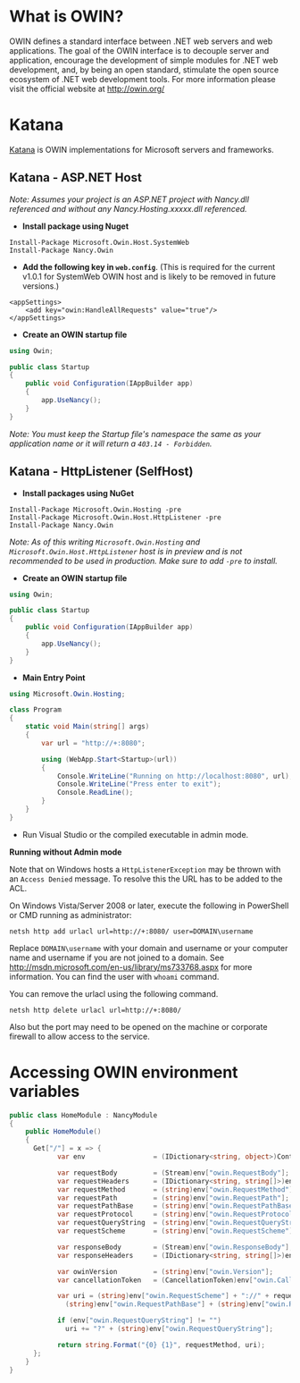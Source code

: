 # What is OWIN?
OWIN defines a standard interface between .NET web servers and web applications. The goal of the OWIN interface is to decouple server and application, encourage the development of simple modules for .NET web development, and, by being an open standard, stimulate the open source ecosystem of .NET web development tools. For more information please visit the official website at http://owin.org/

# Katana
[Katana](http://katanaproject.codeplex.com/documentation) is OWIN implementations for Microsoft servers and frameworks.

## Katana - ASP.NET Host
*Note: Assumes your project is an ASP.NET project with Nancy.dll referenced and without any Nancy.Hosting.xxxxx.dll referenced.*

* **Install package using Nuget**
```
Install-Package Microsoft.Owin.Host.SystemWeb
Install-Package Nancy.Owin
```

* **Add the following key in `web.config`**. (This is required for the current v1.0.1 for SystemWeb OWIN host and is likely to be removed in future versions.)
```
<appSettings>
    <add key="owin:HandleAllRequests" value="true"/>
</appSettings>
```
* **Create an OWIN startup file**
```c#
using Owin;

public class Startup
{
    public void Configuration(IAppBuilder app)
    {
        app.UseNancy();
    }
}
```
*Note: You must keep the Startup file's namespace the same as your application name or it will return a `403.14 - Forbidden`.*

## Katana - HttpListener (SelfHost)

* **Install packages using NuGet**
```
Install-Package Microsoft.Owin.Hosting -pre
Install-Package Microsoft.Owin.Host.HttpListener -pre
Install-Package Nancy.Owin
```
*Note: As of this writing `Microsoft.Owin.Hosting` and `Microsoft.Owin.Host.HttpListener` host is in preview and is not recommended to be used in production. Make sure to add `-pre` to install.*
* **Create an OWIN startup file**
```c#
using Owin;

public class Startup
{
    public void Configuration(IAppBuilder app)
    {
        app.UseNancy();
    }
}
```
* **Main Entry Point**
```c#
using Microsoft.Owin.Hosting;

class Program
{
    static void Main(string[] args)
    {
        var url = "http://+:8080";

        using (WebApp.Start<Startup>(url))
        {
            Console.WriteLine("Running on http://localhost:8080", url);
            Console.WriteLine("Press enter to exit");
            Console.ReadLine();
        }
    }
}
```
* Run Visual Studio or the compiled executable in admin mode.

**Running without Admin mode**

Note that on Windows hosts a `HttpListenerException` may be thrown with an `Access Denied` message. To resolve this the URL has to be added to the ACL. 

On Windows Vista/Server 2008 or later, execute the following in PowerShell or CMD running as administrator:

    netsh http add urlacl url=http://+:8080/ user=DOMAIN\username

Replace `DOMAIN\username` with your domain and username or your computer name and username if you are not joined to a domain. See <http://msdn.microsoft.com/en-us/library/ms733768.aspx> for more information. You can find the user with `whoami` command.

You can remove the urlacl using the following command.

    netsh http delete urlacl url=http://+:8080/

Also but the port may need to be opened on the machine or corporate firewall to allow access to the service.

# Accessing OWIN environment variables

```c#
public class HomeModule : NancyModule
{
    public HomeModule()
    {
      Get["/"] = x => {
            var env                 = (IDictionary<string, object>)Context.Items[NancyOwinHost.RequestEnvironmentKey];

            var requestBody         = (Stream)env["owin.RequestBody"];
            var requestHeaders      = (IDictionary<string, string[]>)env["owin.RequestHeaders"];
            var requestMethod       = (string)env["owin.RequestMethod"];
            var requestPath         = (string)env["owin.RequestPath"];
            var requestPathBase     = (string)env["owin.RequestPathBase"];
            var requestProtocol     = (string)env["owin.RequestProtocol"];
            var requestQueryString  = (string)env["owin.RequestQueryString"];
            var requestScheme       = (string)env["owin.RequestScheme"];

            var responseBody        = (Stream)env["owin.ResponseBody"];
            var responseHeaders     = (IDictionary<string, string[]>)env["owin.ResponseHeaders"];

            var owinVersion         = (string)env["owin.Version"];
            var cancellationToken   = (CancellationToken)env["owin.CallCancelled"];

            var uri = (string)env["owin.RequestScheme"] + "://" + requestHeaders["Host"].First() +
              (string)env["owin.RequestPathBase"] + (string)env["owin.RequestPath"];

            if (env["owin.RequestQueryString"] != "")
              uri += "?" + (string)env["owin.RequestQueryString"];

            return string.Format("{0} {1}", requestMethod, uri);
      };
    }
}
```